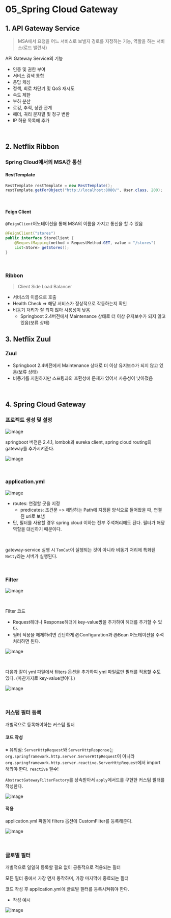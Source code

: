 # 05_Spring Cloud Gateway

## 1. API Gateway Service

> MSA에서 요청을 어느 서비스로 보낼지 경로를 지정하는 기능, 역할을 하는 서비스(로드 밸런서)



API Gateway Service의 기능

- 인증 및 권한 부여
- 서비스 검색 통합
- 응답 캐싱
- 정책, 회로 차단기 및 QoS 재시도
- 속도 제한
- 부하 분산
- 로깅, 추적, 상관 관계
- 헤더, 궈리 문자열 및 청구 변환
- IP 허용 목록에 추가

<br>

## 2. Netflix Ribbon

### Spring Cloud에서의 MSA간 통신

#### RestTemplate

```java
RestTemplate restTemplate = new RestTemplate();
restTemplate.getForObject("http://localhost:8080/", User.class, 200);
```

<br>

#### Feign Client

`@FeignClient`어노테이션을 통해 MSA의 이름을 가지고 통신을 할 수 있음

```java
@FeignClient("stores")
public interface StoreClient {
    @RequestMapping(method = RequestMethod.GET, value = "/stores")
    List<Store> getStores();
}
```

<br>

### Ribbon

> Client Side Load Balancer

- 서비스의 이름으로 호출
- Health Check => 해당 서비스가 정상적으로 작동하는지 확인
- 비동기 처리가 잘 되지 않아 사용성이 낮음
  - Springboot 2.4버전에서 Maintenance 상태로 더 이상 유지보수가 되지 않고 있음(보류 상태)

## 3. Netflix Zuul

### Zuul

- Springboot 2.4버전에서 Maintenance 상태로 더 이상 유지보수가 되지 않고 있음(보류 상태)
- 비동기를 지원하지만 스프링과의 호환성에 문제가 있어서 사용성이 낮아졌음

<br>

## 4. Spring Cloud Gateway

### 프로젝트 생성 및 설정

![image](https://user-images.githubusercontent.com/93081720/212527539-b247bc38-f58f-4068-bb53-2d332ef433b7.png)

springboot 버전은 2.4.1, lombok과 eureka client, spring cloud routing의 gateway를 추가시켜준다.

![image](https://user-images.githubusercontent.com/93081720/212527597-e6c71886-df6c-4dee-8aa5-9ad724a9d15e.png)

<br>

### application.yml

![image](https://user-images.githubusercontent.com/93081720/212528028-6f2dd6c3-a02f-462c-97a0-e29a73eb0a76.png)

- routes: 연결할 곳을 지정
  - predicates: 조건문 => 해당하는 Path에 지정된 양식으로 들어왔을 때, 연결된 uri로 보냄
- 단, 필터를 사용할 경우 spring.cloud 이하는 전부 주석처리해도 된다. 필터가 해당 역할을 대신하기 때문이다.

<br>

gateway-service 실행 시 `TomCat`이 실행되는 것이 아니라 비동기 처리에 특화된 `Netty`라는 서버가 실행된다.

<br>

### Filter

![image](https://user-images.githubusercontent.com/93081720/212528180-a40361e9-5c4b-44f2-988a-1e2ab6e88c64.png)

<br>

Filter 코드

- Request헤더나 Response헤더에 key-value쌍을 추가하여 헤더를 추가할 수 있다.
- 필터 적용을 헤제하려면 간단하게 @Configuration과 @Bean 어노테이션을 주석처리하면 된다.

![image](https://user-images.githubusercontent.com/93081720/212528435-41bd637e-feb1-4ee4-9191-5771cf4909a6.png)

<br>

다음과 같이 yml 파일에서 filters 옵션을 추가하여 yml 파일로만 필터를 적용할 수도 있다. (마찬가지로 key-value쌍이다.)

![image](https://user-images.githubusercontent.com/93081720/212547549-46b09bbc-013b-479b-ac89-f3a606ffd182.png)

<br>

### 커스텀 필터 등록

개별적으로 등록해야하는 커스텀 필터

#### 코드 작성

※ 유의점: `ServerHttpRequest`와 `ServerHttpResponse`는 `org.springframework.http.server.ServerHttpRequest`이 아니라 `org.springframework.http.server.reactive.ServerHttpRequest`에서 import 해와야 한다. `reactive` 필수!

`AbstractGatewayFilterFactory`를 상속받아서 `apply`메서드를 구현한 커스텀 필터를 작성한다.

![image](https://user-images.githubusercontent.com/93081720/212548909-c5501ad7-7a40-4c64-b033-94942d4b030f.png)

#### 적용

application.yml 파일에 filters 옵션에 CustomFilter를 등록해준다.

![image](https://user-images.githubusercontent.com/93081720/212548986-08d83154-a841-4a0a-9905-926d7eec7bbe.png)

<br>

### 글로벌 필터

개별적으로 일일히 등록할 필요 없이 공통적으로 적용되는 필터

모든 필터 중에서 가장 먼저 동작하며, 가장 마지막에 종료되는 필터

코드 작성 후 application.yml에 글로벌 필터를 등록시켜줘야 한다.

- 작성 예시

![image](https://user-images.githubusercontent.com/93081720/212549576-77b19ae2-9e19-4dd0-8e7d-f879cd37392a.png)
